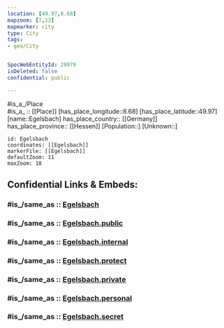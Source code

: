 ```yaml
---
location: [49.97,8.68] 
mapzoom: [7,12] 
mapmarker: city 
type: City
tags:
- geo/City


SpocWebEntityId: 29979
isDeleted: false
confidential: public

---
```

#is_a_/Place  
#is_a_ :: [[Place]] 
[has_place_longitude::8.68] 
[has_place_latitude::49.97] 
[name::Egelsbach] 
has_place_country:: [[Germany]]  
has_place_province:: [[Hessen]] 
[Population::] 
[Unknown::] 


```leaflet
id: Egelsbach
coordinates: [[Egelsbach]] 
markerFile: [[Egelsbach]] 
defaultZoom: 11 
maxZoom: 18
```


## Confidential Links & Embeds: 

### #is_/same_as :: [Egelsbach](/_Standards/Earth/Continent/Europe/Europe~Central/Germany/Germany~West/Hessen/counties~Hessen/Offenbach~Main/cities~Offenbach~Main/Egelsbach.md) 

### #is_/same_as :: [Egelsbach.public](/_public/Earth/Continent/Europe/Europe~Central/Germany/Germany~West/Hessen/counties~Hessen/Offenbach~Main/cities~Offenbach~Main/Egelsbach.public.md) 

### #is_/same_as :: [Egelsbach.internal](/_internal/Earth/Continent/Europe/Europe~Central/Germany/Germany~West/Hessen/counties~Hessen/Offenbach~Main/cities~Offenbach~Main/Egelsbach.internal.md) 

### #is_/same_as :: [Egelsbach.protect](/_protect/Earth/Continent/Europe/Europe~Central/Germany/Germany~West/Hessen/counties~Hessen/Offenbach~Main/cities~Offenbach~Main/Egelsbach.protect.md) 

### #is_/same_as :: [Egelsbach.private](/_private/Earth/Continent/Europe/Europe~Central/Germany/Germany~West/Hessen/counties~Hessen/Offenbach~Main/cities~Offenbach~Main/Egelsbach.private.md) 

### #is_/same_as :: [Egelsbach.personal](/_personal/Earth/Continent/Europe/Europe~Central/Germany/Germany~West/Hessen/counties~Hessen/Offenbach~Main/cities~Offenbach~Main/Egelsbach.personal.md) 

### #is_/same_as :: [Egelsbach.secret](/_secret/Earth/Continent/Europe/Europe~Central/Germany/Germany~West/Hessen/counties~Hessen/Offenbach~Main/cities~Offenbach~Main/Egelsbach.secret.md)

